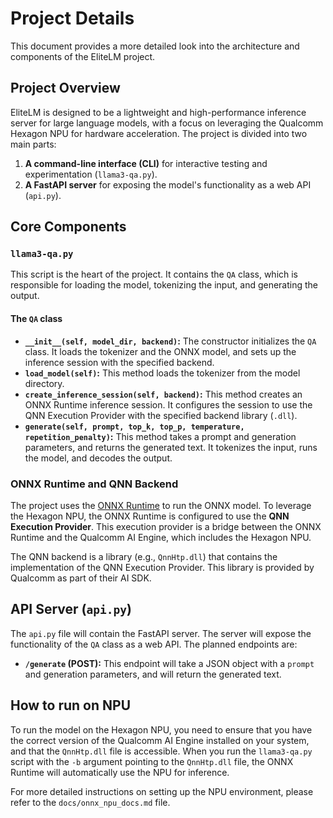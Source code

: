 # Project Details

This document provides a more detailed look into the architecture and components of the EliteLM project.

## Project Overview

EliteLM is designed to be a lightweight and high-performance inference server for large language models, with a focus on leveraging the Qualcomm Hexagon NPU for hardware acceleration. The project is divided into two main parts:

1.  **A command-line interface (CLI)** for interactive testing and experimentation (`llama3-qa.py`).
2.  **A FastAPI server** for exposing the model's functionality as a web API (`api.py`).

## Core Components

### `llama3-qa.py`

This script is the heart of the project. It contains the `QA` class, which is responsible for loading the model, tokenizing the input, and generating the output.

#### The `QA` class

*   **`__init__(self, model_dir, backend)`:** The constructor initializes the `QA` class. It loads the tokenizer and the ONNX model, and sets up the inference session with the specified backend.
*   **`load_model(self)`:** This method loads the tokenizer from the model directory.
*   **`create_inference_session(self, backend)`:** This method creates an ONNX Runtime inference session. It configures the session to use the QNN Execution Provider with the specified backend library (`.dll`).
*   **`generate(self, prompt, top_k, top_p, temperature, repetition_penalty)`:** This method takes a prompt and generation parameters, and returns the generated text. It tokenizes the input, runs the model, and decodes the output.

### ONNX Runtime and QNN Backend

The project uses the [ONNX Runtime](https://onnxruntime.ai/) to run the ONNX model. To leverage the Hexagon NPU, the ONNX Runtime is configured to use the **QNN Execution Provider**. This execution provider is a bridge between the ONNX Runtime and the Qualcomm AI Engine, which includes the Hexagon NPU.

The QNN backend is a library (e.g., `QnnHtp.dll`) that contains the implementation of the QNN Execution Provider. This library is provided by Qualcomm as part of their AI SDK.

## API Server (`api.py`)

The `api.py` file will contain the FastAPI server. The server will expose the functionality of the `QA` class as a web API. The planned endpoints are:

*   **`/generate` (POST):** This endpoint will take a JSON object with a `prompt` and generation parameters, and will return the generated text.

## How to run on NPU

To run the model on the Hexagon NPU, you need to ensure that you have the correct version of the Qualcomm AI Engine installed on your system, and that the `QnnHtp.dll` file is accessible. When you run the `llama3-qa.py` script with the `-b` argument pointing to the `QnnHtp.dll` file, the ONNX Runtime will automatically use the NPU for inference.

For more detailed instructions on setting up the NPU environment, please refer to the `docs/onnx_npu_docs.md` file.
